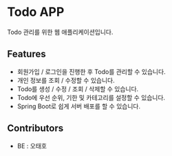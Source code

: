 # Todo APP
Todo 관리를 위한 웹 애플리케이션입니다.

## Features
- 회원가입 / 로그인을 진행한 후 Todo를 관리할 수 있습니다.
- 개인 정보를 조회 / 수정할 수 있습니다.
- Todo를 생성 / 수정 / 조회 / 삭제할 수 있습니다.
- Todo에 우선 순위, 기한 및 카테고리를 설정할 수 있습니다.
- Spring Boot로 쉽게 서버 배포를 할 수 있습니다.

## Contributors
- BE : 오태호
